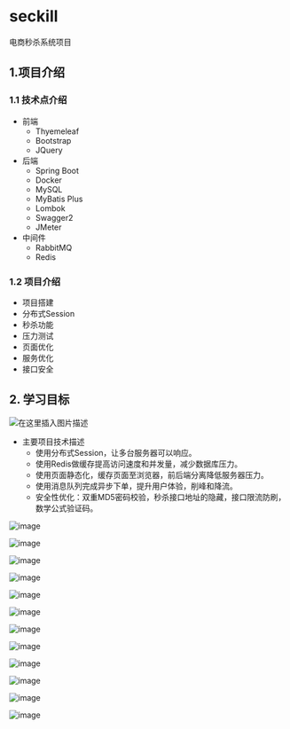 # seckill
电商秒杀系统项目
## 1.项目介绍

### 1.1 技术点介绍

- 前端
  - Thyemeleaf
  - Bootstrap
  - JQuery
- 后端
  - Spring Boot
  - Docker
  - MySQL
  - MyBatis Plus
  - Lombok
  - Swagger2
  - JMeter
- 中间件
  - RabbitMQ
  - Redis
### 1.2 项目介绍

- 项目搭建
- 分布式Session
- 秒杀功能
- 压力测试
- 页面优化
- 服务优化
- 接口安全



## 2. 学习目标

![在这里插入图片描述](https://img-blog.csdnimg.cn/2019052714434038.png?x-oss-process=image/watermark,type_ZmFuZ3poZW5naGVpdGk,shadow_10,text_aHR0cHM6Ly9ibG9nLmNzZG4ubmV0L0JyYWRfUGlUdDc=,size_16,color_FFFFFF,t_70)

- 主要项目技术描述
  - 使用分布式Session，让多台服务器可以响应。
  - 使用Redis做缓存提高访问速度和并发量，减少数据库压力。
  - 使用页面静态化，缓存页面至浏览器，前后端分离降低服务器压力。
  - 使用消息队列完成异步下单，提升用户体验，削峰和降流。
  - 安全性优化：双重MD5密码校验，秒杀接口地址的隐藏，接口限流防刷，数学公式验证码。

![image](https://user-images.githubusercontent.com/49580847/218367567-a1401ad2-de12-49d6-9630-4fffe45b7f91.png)


![image](https://user-images.githubusercontent.com/49580847/219842729-db2c7168-8f29-4c49-bf4e-1ed00e314a9f.png)


![image](https://user-images.githubusercontent.com/49580847/219932967-19acdbea-03af-4cec-987e-2bf4a9337ea8.png)


![image](https://user-images.githubusercontent.com/49580847/220248787-a4f12e90-2f0f-4480-ae63-6682b7e18fa8.png)


![image](https://user-images.githubusercontent.com/49580847/219933055-26d4ff33-5f42-4177-9df9-49315dcb4795.png)


![image](https://user-images.githubusercontent.com/49580847/220250272-cb0870e0-c8ed-4205-a069-1c864199d571.png)


![image](https://user-images.githubusercontent.com/49580847/220250299-1dcd729d-a444-4dc8-9f58-1427817ae699.png)


![image](https://user-images.githubusercontent.com/49580847/220250317-b5374272-cabb-47e9-9304-a81c5c7e3156.png)


![image](https://user-images.githubusercontent.com/49580847/220250341-344199c4-1c47-49c5-9fdc-38014efdda57.png)



![image](https://user-images.githubusercontent.com/49580847/220249091-2a5e74a5-2184-47fc-8215-ead4fd95cd63.png)

![image](https://user-images.githubusercontent.com/49580847/220249655-323e02f6-94b6-45cd-be54-3db11dbd8ab8.png)

![image](https://user-images.githubusercontent.com/49580847/220249682-867fb188-6a66-4c6f-9b84-0407d518018b.png)







